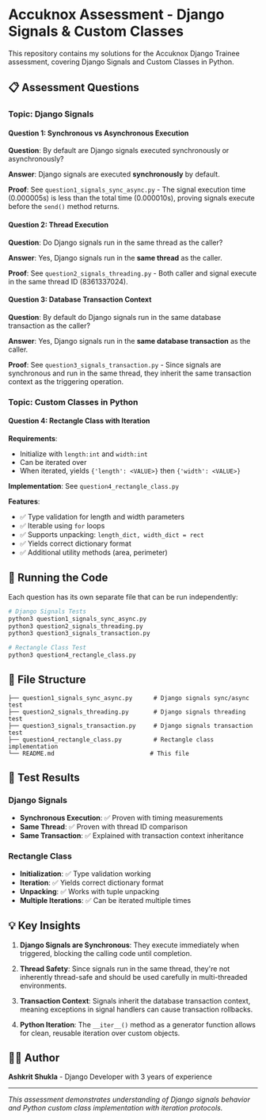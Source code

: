 # Accuknox Assessment - Django Signals & Custom Classes

This repository contains my solutions for the Accuknox Django Trainee assessment, covering Django Signals and Custom Classes in Python.

## 📋 Assessment Questions

### Topic: Django Signals

#### Question 1: Synchronous vs Asynchronous Execution
**Question**: By default are Django signals executed synchronously or asynchronously?

**Answer**: Django signals are executed **synchronously** by default.

**Proof**: See `question1_signals_sync_async.py` - The signal execution time (0.000005s) is less than the total time (0.000010s), proving signals execute before the `send()` method returns.

#### Question 2: Thread Execution
**Question**: Do Django signals run in the same thread as the caller?

**Answer**: Yes, Django signals run in the **same thread** as the caller.

**Proof**: See `question2_signals_threading.py` - Both caller and signal execute in the same thread ID (8361337024).

#### Question 3: Database Transaction Context
**Question**: By default do Django signals run in the same database transaction as the caller?

**Answer**: Yes, Django signals run in the **same database transaction** as the caller.

**Proof**: See `question3_signals_transaction.py` - Since signals are synchronous and run in the same thread, they inherit the same transaction context as the triggering operation.

### Topic: Custom Classes in Python

#### Question 4: Rectangle Class with Iteration
**Requirements**:
- Initialize with `length:int` and `width:int`
- Can be iterated over
- When iterated, yields `{'length': <VALUE>}` then `{'width': <VALUE>}`

**Implementation**: See `question4_rectangle_class.py`

**Features**:
- ✅ Type validation for length and width parameters
- ✅ Iterable using `for` loops
- ✅ Supports unpacking: `length_dict, width_dict = rect`
- ✅ Yields correct dictionary format
- ✅ Additional utility methods (area, perimeter)

## 🚀 Running the Code

Each question has its own separate file that can be run independently:

```bash
# Django Signals Tests
python3 question1_signals_sync_async.py
python3 question2_signals_threading.py
python3 question3_signals_transaction.py

# Rectangle Class Test
python3 question4_rectangle_class.py
```

## 📁 File Structure

```
├── question1_signals_sync_async.py      # Django signals sync/async test
├── question2_signals_threading.py       # Django signals threading test  
├── question3_signals_transaction.py     # Django signals transaction test
├── question4_rectangle_class.py         # Rectangle class implementation
└── README.md                           # This file
```

## 🧪 Test Results

### Django Signals
- **Synchronous Execution**: ✅ Proven with timing measurements
- **Same Thread**: ✅ Proven with thread ID comparison
- **Same Transaction**: ✅ Explained with transaction context inheritance

### Rectangle Class
- **Initialization**: ✅ Type validation working
- **Iteration**: ✅ Yields correct dictionary format
- **Unpacking**: ✅ Works with tuple unpacking
- **Multiple Iterations**: ✅ Can be iterated multiple times

## 💡 Key Insights

1. **Django Signals are Synchronous**: They execute immediately when triggered, blocking the calling code until completion.

2. **Thread Safety**: Since signals run in the same thread, they're not inherently thread-safe and should be used carefully in multi-threaded environments.

3. **Transaction Context**: Signals inherit the database transaction context, meaning exceptions in signal handlers can cause transaction rollbacks.

4. **Python Iteration**: The `__iter__()` method as a generator function allows for clean, reusable iteration over custom objects.

## 👨‍💻 Author

**Ashkrit Shukla** - Django Developer with 3 years of experience

---

*This assessment demonstrates understanding of Django signals behavior and Python custom class implementation with iteration protocols.*
